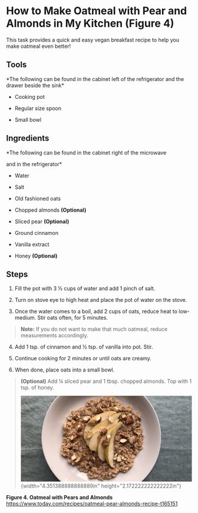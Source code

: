 #  How to Make Oatmeal with Pear and Almonds in My Kitchen **(Figure 4)**

This task provides a quick and easy vegan breakfast recipe to help you
make oatmeal even better!

## Tools 

\*The following can be found in the cabinet left of the refrigerator and
the drawer beside the sink\*

-   Cooking pot

-   Regular size spoon

-   Small bowl

## Ingredients 

\*The following can be found in the cabinet right of the microwave

and in the refrigerator\*

-   Water

-   Salt

-   Old fashioned oats

-   Chopped almonds **(Optional)**

-   Sliced pear **(Optional)**

-   Ground cinnamon

-   Vanilla extract

-   Honey **(Optional)**

## Steps

1.  Fill the pot with 3 ½ cups of water and add 1 pinch of salt.

2.  Turn on stove eye to high heat and place the pot of water on the
    stove.

3.  Once the water comes to a boil, add 2 cups of oats, reduce heat to
    low-medium. Stir oats often, for 5 minutes.

> **Note:** If you do not want to make that much oatmeal, reduce
> measurements accordingly.

4.  Add 1 tsp. of cinnamon and ½ tsp. of vanilla into pot. Stir.

5.  Continue cooking for 2 minutes or until oats are creamy.

6.  When done, place oats into a small bowl.

> **(Optional)** Add ¼ sliced pear and 1 tbsp. chopped almonds. Top with
> 1 tsp. of honey.
>
> ![](images/media/image4.jpeg){width="4.351388888888889in"
> height="2.172222222222222in"}

**Figure 4. Oatmeal with Pears and Almonds**
<https://www.today.com/recipes/oatmeal-pear-almonds-recipe-t165151>
